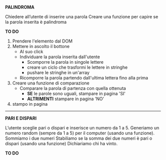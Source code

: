 **PALINDROMA**

Chiedere all’utente di inserire una parola
Creare una funzione per capire se la parola inserita è palindroma

**TO DO**

1. Prendere l'elemento dal DOM
2. Mettere in ascolto il bottone
   - Al suo click
   - Individuare la parola inserita dall'utente
     - Scomporre la parola in singole lettere
     - creare un ciclo che trasformi le lettere in stringhe
     - pushare le stringhe in un'array
   - Ricomporre la parola partendo dall'ultima lettera fino alla prima
3. Creare una funzione di comparazione
   - Comparare la parola di partenza con quella ottenuta
     - **SE** le parole sono uguali, stampare in pagina 'SI'
     - **ALTRIMENTI** stampare in pagina 'NO'
4. stampo in pagina

<hr>

**PARI E DISPARI**

L’utente sceglie pari o dispari e inserisce un numero da 1 a 5.
Generiamo un numero random (sempre da 1 a 5) per il computer (usando una funzione).
Sommiamo i due numeri
Stabiliamo se la somma dei due numeri è pari o dispari (usando una funzione)
Dichiariamo chi ha vinto.

**TO DO**
